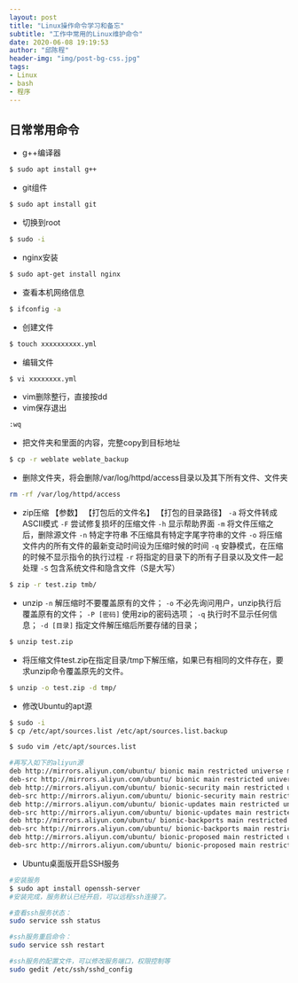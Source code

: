 ```yaml
---
layout: post
title: "Linux操作命令学习和备忘"
subtitle: "工作中常用的Linux维护命令"
date: 2020-06-08 19:19:53
author: "邱陈程"
header-img: "img/post-bg-css.jpg"
tags:
- Linux
- bash
- 程序
---
```

## 日常常用命令

- g++编译器
```bash
$ sudo apt install g++
```

- git组件
```bash
$ sudo apt install git
```
- 切换到root
```bash
$ sudo -i
```
- nginx安装
```bash
$ sudo apt-get install nginx
```
- 查看本机网络信息
```bash
$ ifconfig -a
```
- 创建文件
```bash
$ touch xxxxxxxxxx.yml
```
- 编辑文件
```bash
$ vi xxxxxxxx.yml
```
- vim删除整行，直接按dd
- vim保存退出
```bash
:wq
```
- 把文件夹和里面的内容，完整copy到目标地址
```bash
$ cp -r weblate weblate_backup
```

- 删除文件夹，将会删除/var/log/httpd/access目录以及其下所有文件、文件夹
```bash
rm -rf /var/log/httpd/access
```

- zip压缩 【参数】 【打包后的文件名】 【打包的目录路径】
`-a` 将文件转成ASCII模式
`-F` 尝试修复损坏的压缩文件
`-h` 显示帮助界面
`-m` 将文件压缩之后，删除源文件
`-n` 特定字符串 不压缩具有特定字尾字符串的文件
`-o` 将压缩文件内的所有文件的最新变动时间设为压缩时候的时间
`-q` 安静模式，在压缩的时候不显示指令的执行过程
`-r` 将指定的目录下的所有子目录以及文件一起处理
`-S` 包含系统文件和隐含文件（S是大写）
```bash
$ zip -r test.zip tmb/
```
- unzip
`-n` 解压缩时不要覆盖原有的文件；
`-o` 不必先询问用户，unzip执行后覆盖原有的文件；
`-P [密码]` 使用zip的密码选项；
`-q` 执行时不显示任何信息；
`-d [目录]` 指定文件解压缩后所要存储的目录；
```bash
$ unzip test.zip
```
- 将压缩文件test.zip在指定目录/tmp下解压缩，如果已有相同的文件存在，要求unzip命令覆盖原先的文件。
```bash
$ unzip -o test.zip -d tmp/
```

- 修改Ubuntu的apt源
```bash
$ sudo -i
$ cp /etc/apt/sources.list /etc/apt/sources.list.backup

$ sudo vim /etc/apt/sources.list

#再写入如下的aliyun源
deb http://mirrors.aliyun.com/ubuntu/ bionic main restricted universe multiverse
deb-src http://mirrors.aliyun.com/ubuntu/ bionic main restricted universe multiverse
deb http://mirrors.aliyun.com/ubuntu/ bionic-security main restricted universe multiverse
deb-src http://mirrors.aliyun.com/ubuntu/ bionic-security main restricted universe multiverse
deb http://mirrors.aliyun.com/ubuntu/ bionic-updates main restricted universe multiverse
deb-src http://mirrors.aliyun.com/ubuntu/ bionic-updates main restricted universe multiverse
deb http://mirrors.aliyun.com/ubuntu/ bionic-backports main restricted universe multiverse
deb-src http://mirrors.aliyun.com/ubuntu/ bionic-backports main restricted universe multiverse
deb http://mirrors.aliyun.com/ubuntu/ bionic-proposed main restricted universe multiverse
deb-src http://mirrors.aliyun.com/ubuntu/ bionic-proposed main restricted universe multiverse
```


- Ubuntu桌面版开启SSH服务

```bash
#安装服务
$ sudo apt install openssh-server
#安装完成，服务默认已经开启，可以远程ssh连接了。

#查看ssh服务状态：
sudo service ssh status

#ssh服务重启命令：
sudo service ssh restart

#ssh服务的配置文件，可以修改服务端口，权限控制等
sudo gedit /etc/ssh/sshd_config
```